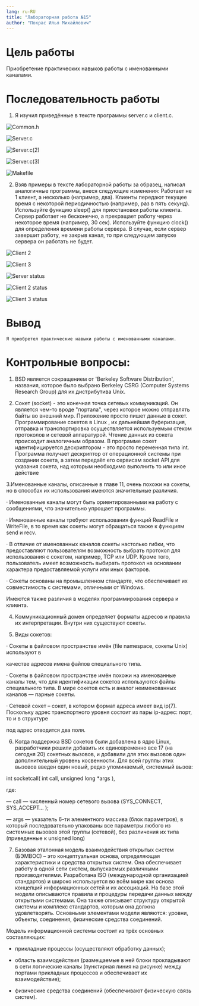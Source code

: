 ```yaml
---
lang: ru-RU
title: "Лабораторная работа №15"
author: "Покрас Илья Михайлович"
---
```


# Цель работы
Приобретение практических навыков работы с именованными каналами.


# Последовательность работы


1. Я изучил приведённые в тексте программы server.c и client.c.

![Common.h](https://imgur.com/3ljfh0u.png)

![Server.c](https://imgur.com/9TjiQez.png)

![Server.c(2)](https://imgur.com/dqJTiXL.png)

![Server.c(3)](https://imgur.com/Uns5dPC.png)

![Makefile](https://imgur.com/N6qCnyg.png)


2. Взяв примеры в тексте лабораторной работы за образец, написал аналогичные программы, внеся следующие изменения:
Работает не 1 клиент, а несколько (например, два).
Клиенты передают текущее время с некоторой периодичностью (например, раз в пять секунд). Используйте функцию sleep() для приостановки работы клиента.
Сервер работает не бесконечно, а прекращает работу через некоторое время (например, 30 сек). Используйте функцию clock() для определения времени работы сервера. В случае, если сервер завершит работу, не закрыв канал, то при следующем запуске сервера он работать не будет.

![Client 2](https://imgur.com/HNPA8YL.png)

![Client 3](https://imgur.com/tsDcgIz.png)

![Server status](https://imgur.com/BCrLsno.png)

![Client 2 status](https://imgur.com/enGMfks.png)

![Client 3 status](https://imgur.com/xXU7Njq.png)

# Вывод
```
Я приобретел практические навыки работы с именованными каналами.

```


# Контрольные вопросы:

1. BSD является сокращением от 'Berkeley Software Distribution', названия, которое было выбрано Berkeley CSRG (Computer Systems Research Group) для их дистрибутива Unix.

2. Сокет (socket) - это конечная точка сетевых коммуникаций. Он является чем-то вроде "портала", через которое можно отправлять байты во внешний мир. Приложение просто пишет данные в сокет. Программирование сокетов в Linux , их дальнейшая буферизация, отправка и транспортировка осуществляется используемым стеком протоколов и сетевой аппаратурой. Чтение данных из сокета происходит аналогичным образом. В программе сокет идентифицируется дескриптором - это просто переменная типа int. Программа получает дескриптор от операционной системы при создании сокета, а затем передаёт его сервисам socket API для указания сокета, над которым необходимо выполнить то или иное действие

3.Именованные каналы, описанные в главе 11, очень похожи на сокеты, но в способах их использования имеются значительные различия.

· Именованные каналы могут быть ориентированными на работу с сообщениями, что значительно упрощает программы.

· Именованные каналы требуют использования функций ReadFile и WriteFile, в то время как сокеты могут обращаться также к функциям send и recv.

· В отличие от именованных каналов сокеты настолько гибки, что предоставляют пользователям возможность выбрать протокол для использования с сокетом, например, TCP или UDP. Кроме того, пользователь имеет возможность выбирать протокол на основании характера предоставляемой услуги или иных факторов.

· Сокеты основаны на промышленном стандарте, что обеспечивает их совместимость с системами, отличными от Windows.

Имеются также различия в моделях программирования сервера и клиента.

4. Коммуникационный домен определяет форматы адресов и правила их интерпретации. Внутри них существуют сокеты.

5. Виды сокетов:

· Сокеты в файловом пространстве имён (file namespace, сокеты Unix) используют в

качестве адресов имена файлов специального типа.

· Сокеты в файловом пространстве имён похожи на именованные каналы тем, что для идентификации сокетов используются файлы специального типа. В мире сокетов есть и аналог неименованных каналов — парные сокеты.

· Сетевой сокет – сокет, в котором формат адреса имеет вид ip(7). Поскольку адрес транспортного уровня состоит из пары ip-адрес: порт, то и в структуре

под адрес отводится два поля.

6. Когда поддержка BSD сокетов были добавлена в ядро Linux, разработчики решили добавить их единовременно все 17 (на сегодня 20) сокетных вызовов, и добавили для этих вызовов один дополнительный уровень косвенности. Для всей группы этих вызовов введен один новый, редко упоминаемый, системный вызов:

int socketcall( int call, unsigned long *args ),

где:

— call — численный номер сетевого вызова (SYS_CONNECT, SYS_ACCEPT… );

— args — указатель 6-ти элементного массива (блок параметров), в который последовательно упакованы все параметры любого из системных вызовов этой группы (сетевой), без различения их типа (приведенные к unsigned long)

7. Базовая эталонная модель взаимодействия открытых систем (БЭМВОС) – это концептуальная основа, определяющая характеристики и средства открытых систем. Она обеспечивает работу в одной сети систем, выпускаемых различными производителями. Разработана ISO (международной организацией стандартов) и широко используется во всём мире как основа концепций информационных сетей и их ассоциаций. На базе этой модели описываются правила и процедуры передачи данных между открытыми системами. Она также описывает структуру открытой системы и комплекс стандартов, которым она должна удовлетворять. Основными элементами модели являются: уровни, объекты, соединения, физические средства соединений.

Модель информационной системы состоит из трёх основных составляющих:

- прикладные процессы (осуществляют обработку данных);

- область взаимодействия (размещаемые в ней блоки прокладывают в сети логические каналы (пунктирная линия на рисунке) между портами прикладных процессов и обеспечивает их взаимодействие);

- физические средства соединений (обеспечивают физическую связь систем).